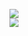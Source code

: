 [![](https://img.shields.io/badge/Made%20With-Github%20Spray-lightgrey.svg?style=for-the-badge&logo=github)](https://github.com/Annihil/github-spray#18792)  
[![](https://i.imgur.com/2DrTn0Z.gif)](https://github.com/Annihil/github-spray)